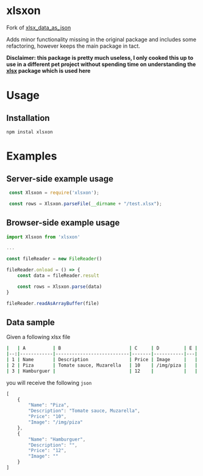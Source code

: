 # xlsxon

Fork of [xlsx_data_as_json](https://github.com/lujoamel4/xlsx_data_as_json)

Adds minor functionality missing in the original package and includes some refactoring,
however keeps the main package in tact.

**Disclaimer: this package is pretty much useless, I only cooked this up to use in a different pet project
without spending time on understanding the [xlsx](https://www.npmjs.com/package/xlsx) package which is used here**

# Usage

## Installation

`npm instal xlsxon`

# Examples

## Server-side example usage

```javascript
 const Xlsxon = require('xlsxon');

 const rows = Xlsxon.parseFile(__dirname + "/test.xlsx");
```

## Browser-side example usage

```javascript
import Xlsxon from 'xlsxon'

...

const fileReader = new FileReader()

fileReader.onload = () => {
    const data = fileReader.result

    const rows = Xlsxon.parse(data)
}

fileReader.readAsArrayBuffer(file)
```

## Data sample

Given a following xlsx file

```bash
|   | A          | B                         | C     | D         | E |
|--:|------------|---------------------------|-------|-----------|---|
| 1 | Name       | Description               | Price | Image     |   |
| 2 | Piza       | Tomate sauce, Muzarella   | 10    | /img/piza |   |
| 3 | Hamburguer |                           | 12    |           |   |
```

you will receive the following `json`

```javascript
[
    {
        "Name": "Piza",
        "Description": "Tomate sauce, Muzarella",
        "Price": "10",
        "Image": "/img/piza"
    },
    {
        "Name": "Hamburguer",
        "Description": "",
        "Price": "12",
        "Image": ""
    }
]
```
